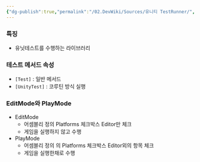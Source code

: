 ```yaml
---
{"dg-publish":true,"permalink":"/02.DevWiki/Sources/유니티 TestRunner/","noteIcon":"","created":"2025-05-23T02:13:13.000+09:00","updated":"2025-07-19T22:58:36.000+09:00"}
---
```


### 특징
- 유닛테스트를 수행하는 라이브러리

### 테스트 메서드 속성
- `[Test]` : 일반 메서드
- `[UnityTest]` : 코루틴 방식 실행

### EditMode와 PlayMode
- EditMode
    - 어셈블리 정의 Platforms 체크박스 Editor만 체크
    - 게임을 실행하지 않고 수행
- PlayMode
    - 어셈블리 정의 의 Platforms 체크박스 Editor외의 항목 체크
    - 게임을 실행한채로 수행